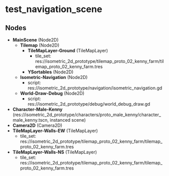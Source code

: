 # test_navigation_scene
## Nodes
- **MainScene** (Node2D)
  - **Tilemap** (Node2D)
    - **TileMapLayer-Ground** (TileMapLayer)
      - tile_set: res://isometric_2d_prototype/tilemap_proto_02_kenny_farm/tilemap_proto_02_kenny_farm.tres
    - **YSortables** (Node2D)
  - **Isometric-Navigation** (Node2D)
    - script: res://isometric_2d_prototype/navigation/isometric_navigation.gd
  - **World-Draw-Debug** (Node2D)
    - script: res://isometric_2d_prototype/debug/world_debug_draw.gd
- **Character-Male-Kenny** (res://isometric_2d_prototype/characters/proto_male_kenny/character_male_kenny.tscn, instanced scene)
- **Camera2D** (Camera2D)
- **TileMapLayer-Walls-EW** (TileMapLayer)
  - tile_set: res://isometric_2d_prototype/tilemap_proto_02_kenny_farm/tilemap_proto_02_kenny_farm.tres
- **TileMapLayer-Walls-NS** (TileMapLayer)
  - tile_set: res://isometric_2d_prototype/tilemap_proto_02_kenny_farm/tilemap_proto_02_kenny_farm.tres